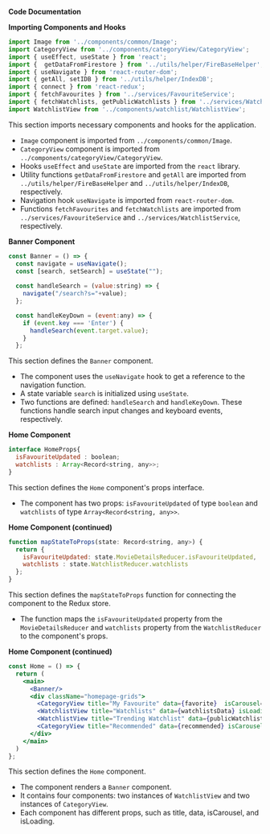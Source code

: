 **Code Documentation**

**Importing Components and Hooks**
```jsx
import Image from '../components/common/Image';
import CategoryView from '../components/categoryView/CategoryView';
import { useEffect, useState } from 'react';
import {  getDataFromFirestore } from '../utils/helper/FireBaseHelper';
import { useNavigate } from 'react-router-dom';
import { getAll, setIDB } from '../utils/helper/IndexDB';
import { connect } from 'react-redux';
import { fetchFavourites } from '../services/FavouriteService';
import { fetchWatchlists, getPublicWatchlists } from '../services/WatchlistService';
import WatchlistView from '../components/watchlist/WatchlistView';
```
This section imports necessary components and hooks for the application.

* `Image` component is imported from `../components/common/Image`.
* `CategoryView` component is imported from `../components/categoryView/CategoryView`.
* Hooks `useEffect` and `useState` are imported from the `react` library.
* Utility functions `getDataFromFirestore` and `getAll` are imported from `../utils/helper/FireBaseHelper` and `../utils/helper/IndexDB`, respectively.
* Navigation hook `useNavigate` is imported from `react-router-dom`.
* Functions `fetchFavourites` and `fetchWatchlists` are imported from `../services/FavouriteService` and `../services/WatchlistService`, respectively.

**Banner Component**
```jsx
const Banner = () => {
  const navigate = useNavigate(); 
  const [search, setSearch] = useState("");
  
  const handleSearch = (value:string) => {
    navigate("/search?s="+value);
  };

  const handleKeyDown = (event:any) => {
    if (event.key === 'Enter') {
      handleSearch(event.target.value);
    }
  };
```
This section defines the `Banner` component.

* The component uses the `useNavigate` hook to get a reference to the navigation function.
* A state variable `search` is initialized using `useState`.
* Two functions are defined: `handleSearch` and `handleKeyDown`. These functions handle search input changes and keyboard events, respectively.

**Home Component**
```jsx
interface HomeProps{
  isFavouriteUpdated : boolean;
  watchlists : Array<Record<string, any>>;
}
```
This section defines the `Home` component's props interface.

* The component has two props: `isFavouriteUpdated` of type `boolean` and `watchlists` of type `Array<Record<string, any>>`.

**Home Component (continued)**
```jsx
function mapStateToProps(state: Record<string, any>) {
  return {
    isFavouriteUpdated: state.MovieDetailsReducer.isFavouriteUpdated,
    watchlists : state.WatchlistReducer.watchlists
  };
}
```
This section defines the `mapStateToProps` function for connecting the component to the Redux store.

* The function maps the `isFavouriteUpdated` property from the `MovieDetailsReducer` and `watchlists` property from the `WatchlistReducer` to the component's props.

**Home Component (continued)**
```jsx
const Home = () => {
  return (
    <main>
      <Banner/>
      <div className="homepage-grids">
        <CategoryView title="My Favourite" data={favorite}  isCarousel={true} isLoading={isLoading}/>
        <WatchlistView title="Watchlists" data={watchlistsData} isLoading={isLoading} isCarousel={true}/>
        <WatchlistView title="Trending Watchlist" data={publicWatchlists} isLoading={isLoadingPublicWL} type="public" isCarousel={true}/>
        <CategoryView title="Recommended" data={recommended} isCarousel={true} isLoading={isLoading} type="recommended"/>
      </div>
    </main>
  )
};
```
This section defines the `Home` component.

* The component renders a `Banner` component.
* It contains four components: two instances of `WatchlistView` and two instances of `CategoryView`.
* Each component has different props, such as title, data, isCarousel, and isLoading.
